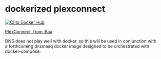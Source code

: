 # dockerized plexconnect

[![CI to Docker Hub](https://github.com/dlgoodr/plexconnect-docker/actions/workflows/main.yml/badge.svg)](https://github.com/dlgoodr/plexconnect-docker/actions/workflows/main.yml)

[PlexConnect, from iBaa](https://github.com/iBaa/PlexConnect).

DNS does not play well with docker, so this will be used in conjunction with
a forthcoming dnsmasq docker image designed to be orchestrated with
docker-compose.
